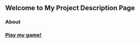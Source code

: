 ## Welcome to My Project Description Page

### About

### [Play my game!](zelinsky.github.io/llcu320/project.html)
